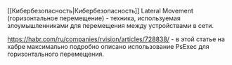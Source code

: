 [[Кибербезопасность|Кибербезопасность]]
Lateral Movement (горизонтальное перемещение) - техника, используемая злоумышленниками для перемещения между устройствами в сети.

https://habr.com/ru/companies/rvision/articles/728838/ - в этой статье на хабре максимально подробно описано использование PsExec для горизонтального перемещения.